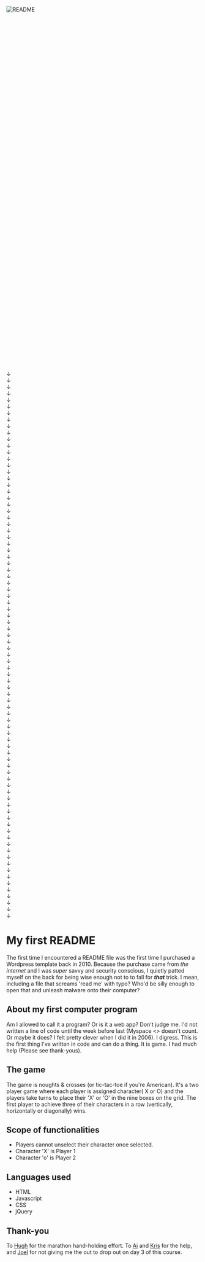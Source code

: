 
![README](https://media.giphy.com/media/Em78SsD46oFeo/giphy.gif)

<br><br><br><br><br><br><br><br><br><br><br><br><br><br><br><br><br><br><br><br><br><br><br><br><br><br><br><br><br><br><br><br><br><br><br><br><br><br><br><br><br><br><br><br><br><br><br><br><br><br><br><br><br><br>
&darr;<br>&darr;<br>&darr;<br>&darr;<br>&darr;<br>&darr;<br>&darr;<br>&darr;<br>&darr;<br>&darr;<br>&darr;<br>&darr;<br>&darr;<br>&darr;<br>&darr;<br>&darr;<br>&darr;<br>&darr;<br>&darr;<br>&darr;<br>&darr;<br>&darr;<br>&darr;<br>&darr;<br>&darr;<br>&darr;<br>&darr;<br>&darr;<br>&darr;<br>&darr;<br>&darr;<br>&darr;<br>&darr;<br>&darr;<br>&darr;<br>&darr;<br>&darr;<br>&darr;<br>&darr;<br>&darr;<br>&darr;<br>&darr;<br>&darr;<br>&darr;<br>&darr;<br>&darr;<br>&darr;<br>&darr;<br>&darr;<br>&darr;<br>&darr;<br>&darr;<br>&darr;<br>&darr;<br>&darr;<br>&darr;<br>&darr;<br>&darr;<br>&darr;<br>&darr;<br>&darr;<br>&darr;<br>&darr;<br>&darr;<br>&darr;<br>&darr;<br>&darr;<br>&darr;<br>&darr;<br>&darr;<br>&darr;<br>&darr;<br>&darr;<br>&darr;<br>&darr;<br>&darr;<br>&darr;<br>&darr;<br>&darr;<br>&darr;<br>&darr;<br>&darr;<br>&darr;<br>&darr;


My first README
=====================

The first time I encountered a README file was the first time I purchased a Wordpress template back in 2010. Because the purchase came from _the internet_ and I was _super_ savvy and security conscious, I quietly patted myself on the back for being wise enough not to to fall for ***that*** trick. I mean, including a file that screams 'read me' with typo? Who'd be silly enough to open that and unleash malware onto their computer?  


## About my first computer program

Am I allowed to call it a program? Or is it a web app? Don't judge me. I'd not written a line of code until the week before last (Myspace <img src=''><\> doesn't count. Or maybe it does? I felt pretty clever when I did it in 2006). I digress. This is the first thing I've written in code and can do a thing. It is game. I had much help (Please see thank-yous).

## The game

The game is noughts & crosses (or tic-tac-toe if you're American). It's a two player game where each player is assigned character( X or O) and the players take turns to place their 'X' or 'O' in the nine boxes on the grid. The first player to achieve three of their characters in a row (vertically, horizontally or diagonally) wins.

## Scope of functionalities 

* Players cannot unselect their character once selected. 
* Character 'X' is Player 1
* Character 'o' is Player 2

## Languages used

* HTML
* Javascript
* CSS
* jQuery

## Thank-you

To [Hugh](https://github.com/Hughsin23/) for the marathon hand-holding effort. To [Ai](https://github.com/aibate) and [Kris](https://github.com/kristabel-wong) for the help, and [Joel](https://github.com/wofockham/) for not giving me the out to drop out on day 3 of this course.


